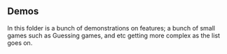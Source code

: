 ## Demos
In this folder is a bunch of demonstrations on features; a bunch of small games such as Guessing games, and etc getting more complex as the list goes on.

